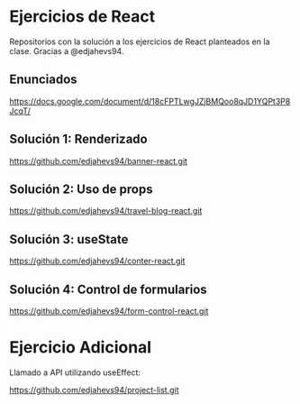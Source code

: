 # Ejercicios de React
Repositorios con la solución a los ejercicios de React planteados en la clase. Gracias a @edjahevs94.

## Enunciados
https://docs.google.com/document/d/18cFPTLwgJZjBMQoo8qJD1YQPt3P8JcqT/

## Solución 1: Renderizado
https://github.com/edjahevs94/banner-react.git

## Solución 2: Uso de props
https://github.com/edjahevs94/travel-blog-react.git

## Solución 3: useState
https://github.com/edjahevs94/conter-react.git

## Solución 4: Control de formularios
https://github.com/edjahevs94/form-control-react.git

# Ejercicio Adicional
Llamado a API utilizando useEffect:

https://github.com/edjahevs94/project-list.git